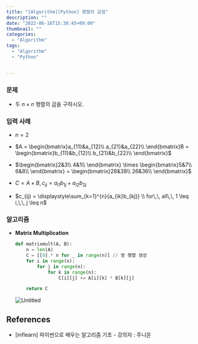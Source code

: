 ```yaml
---
title: "[Algorithm][Python] 행렬의 곱셈"
description: ""
date: "2022-06-18T15:30:45+09:00"
thumbnail: ""
categories:
  - "Algorithm"
tags:
  - "Algorithm"
  - "Python"


---
```

<!--more-->

### 문제

- 두 $n \times n$ 행렬의 곱을 구하시오.

### 입력 사례

- $n=2$
- $A = \begin{bmatrix}a_{11}&a_{12}\\ a_{21}&a_{22}\\ \end{bmatrix}B = \begin{bmatrix}b_{11}&b_{12}\\ b_{21}&b_{22}\\ \end{bmatrix}$

- $\begin{bmatrix}2&3\\ 4&1\\ \end{bmatrix} \times \begin{bmatrix}5&7\\ 6&8\\ \end{bmatrix} = \begin{bmatrix}28&38\\ 26&36\\ \end{bmatrix}$

- $C=A\times B,\, c_{ij}=a_{i1}b_{1j}+a_{i2}b_{2j}$

- $c_{ij} = \displaystyle\sum_{k=1}^{n}{a_{ik}b_{kj}} \\ for\,\, all\,\, 1 \leq i,\,\, j \leq n$

### 알고리즘

- **Matrix Multiplication**
    
    ```python
    def matrixmult(A, B):
    	n = len(A)
    	C = [[0] * n for _ in range(n)] // 영 행렬 생성
    	for i in range(n):
    		for j in range(n):
    			for k in range(n):
    				C[i][j] += A[i][k] * B[k][j]
    
    	return C
    ```
    
    ![Untitled](/images/algorithm/lang_python/행렬의_곱셈/Untitled.png)
    

## References

- [inflearn] 파이썬으로 배우는 알고리즘 기초 - 강의자 : 주니온